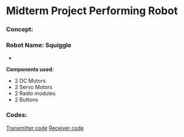 # Midterm Project Performing Robot 
### Concept:
### Robot Name: Squiggle
- 

**Components used:** 
- 2 DC Motors
- 2 Servo Motors
- 2 Radio modules
- 2 Buttons

### Codes:  
[Transmitter code]() 
[Receiver code]()
